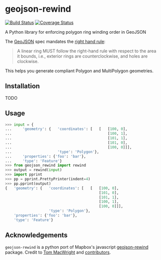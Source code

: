 # geojson-rewind

[![Build Status](https://travis-ci.org/chris48s/geojson-rewind.svg?branch=master)](https://travis-ci.org/chris48s/geojson-rewind)
[![Coverage Status](https://coveralls.io/repos/github/chris48s/geojson-rewind/badge.svg?branch=master)](https://coveralls.io/github/chris48s/geojson-rewind?branch=master)

A Python library for enforcing polygon ring winding order in GeoJSON

The [GeoJSON](https://tools.ietf.org/html/rfc7946) spec mandates the [right hand rule](https://tools.ietf.org/html/rfc7946#section-3.1.6):

> A linear ring MUST follow the right-hand rule with respect to the area it bounds, i.e., exterior rings are counterclockwise, and holes are clockwise.

This helps you generate compliant Polygon and MultiPolygon geometries.

## Installation

TODO

## Usage

```py
>>> input = {
...     'geometry': {   'coordinates': [   [   [100, 0],
...                                            [100, 1],
...                                            [101, 1],
...                                            [101, 0],
...                                            [100, 0]]],
...                     'type': 'Polygon'},
...     'properties': {'foo': 'bar'},
...     'type': 'Feature'}
>>> from geojson_rewind import rewind
>>> output = rewind(input)
>>> import pprint
>>> pp = pprint.PrettyPrinter(indent=4)
>>> pp.pprint(output)
{   'geometry': {   'coordinates': [   [   [100, 0],
                                           [101, 0],
                                           [101, 1],
                                           [100, 1],
                                           [100, 0]]],
                    'type': 'Polygon'},
    'properties': {'foo': 'bar'},
    'type': 'Feature'}
```

## Acknowledgements

`geojson-rewind` is a python port of Mapbox's javascript [geojson-rewind](https://github.com/mapbox/geojson-rewind) package. Credit to [Tom MacWright](https://github.com/tmcw) and [contributors](https://github.com/mapbox/geojson-rewind/graphs/contributors).
